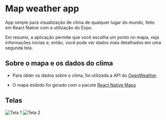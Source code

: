 # Map weather app

App simple para visualização de clima de qualquer lugar do mundo, feito em React Native com a utilização do Expo.

Em resumo, a aplicação permite que você escolha um ponto no mapa, veja informações inicias e, então, você pode ver dados mais detalhados em uma segunda tela.

## Sobre o mapa e os dados do clima

- Para obter os dados sobre o clima, foi utilizada a API do [OpenWeather](https://openweathermap.org).

- O mapa exibido foi gerado com o pacote [React Native Maps](https://github.com/react-native-community/react-native-maps)

## Telas


![Tela 1](https://user-images.githubusercontent.com/51488383/78365629-57142d00-758d-11ea-91b9-43ec41d42a7c.png)
![Tela 2](https://user-images.githubusercontent.com/51488383/78365652-5e3b3b00-758d-11ea-99a3-786167f1e88d.png)

